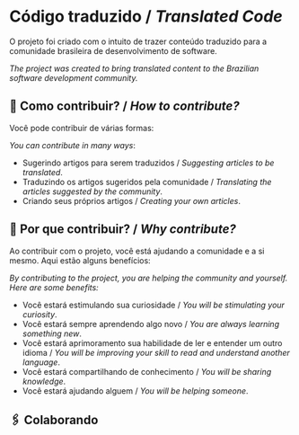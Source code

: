 # Código traduzido / *Translated Code*

O projeto foi criado com o intuito de trazer conteúdo traduzido para a comunidade brasileira de desenvolvimento de software.

*The project was created to bring translated content to the Brazilian software development community.*

## 🚀 Como contribuir? / *How to contribute?*
Você pode contribuir de várias formas:

*You can contribute in many ways*:

* Sugerindo artigos para serem traduzidos / *Suggesting articles to be translated*.
* Traduzindo os artigos sugeridos pela comunidade / *Translating the articles suggested by the community*.
* Criando seus próprios artigos / *Creating your own articles*.

## 🚀 Por que contribuir? / *Why contribute?*
Ao contribuir com o projeto, você está ajudando a comunidade e a si mesmo. Aqui estão alguns benefícios:

*By contributing to the project, you are helping the community and yourself. Here are some benefits:*

* Você estará estimulando sua curiosidade / *You will be stimulating your curiosity*.
* Você estará sempre aprendendo algo novo / *You are always learning something new*.
* Você estará aprimoramento sua habilidade de ler e entender um outro idioma / *You will be improving your skill to read and understand another language*.
* Você estará compartilhando de conhecimento / *You will be sharing knowledge*.
* Você estará ajudando alguem / *You will be helping someone*.

## 🖇️ Colaborando
